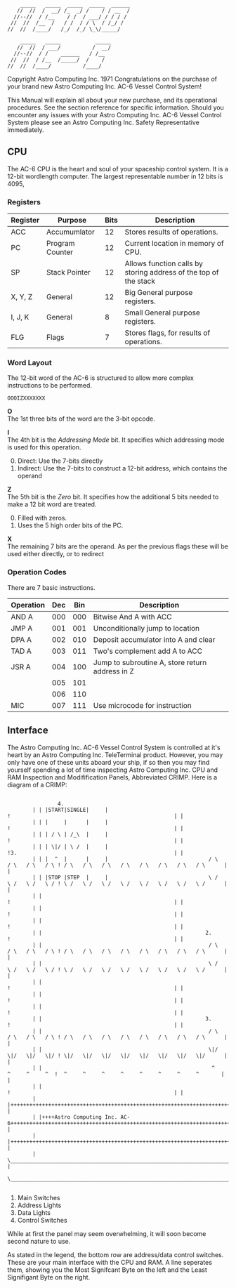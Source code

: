 ```
    _____   _____  _____  _____  ______
   //  //  /  __/ /_  _/ /    / / __  /
  //--//  / /__    / /  / ___/ / / / /
 //  //  /__  /   / /  / / \  / /_/ /
//  //  /____/   /_/  /_/ \_\/_____/ 

    _____   _____           _____
   //  //  / ___/          /  __/
  //--//  / /    ______   / /__
 //  //  / /__  /_____/  /    /
//  //  /____/          /____/

```
Copyright Astro Computing Inc. 1971
Congratulations on the purchase of your brand new Astro Computing Inc. AC-6 Vessel Control System!

This Manual will explain all about your new purchase, and its operational procedures. See the section reference for specific information. Should you encounter any issues with your Astro Computing Inc. AC-6 Vessel Control System please see an Astro Computing Inc. Safety Representative immediately.

## CPU
The AC-6 CPU is the heart and soul of your spaceship control system. It is a 12-bit wordlength computer. The largest representable number in 12 bits is 4095, 

### Registers
Register|Purpose        |Bits|Description
--------|---------------|----|----------
ACC     |Accumumlator   |12  |Stores results of operations.
PC      |Program Counter|12  |Current location in memory of CPU.
SP      |Stack Pointer  |12  |Allows function calls by storing address of the top of the stack
X, Y, Z |General        |12  |Big General purpose registers.
I, J, K |General        |8   |Small General purpose registers.
FLG     |Flags          |7   |Stores flags, for results of operations.

### Word Layout
The 12-bit word of the AC-6 is structured to allow more complex instructions to be performed.

```
OOOIZXXXXXXX
```

**O**  
The 1st three bits of the word are the 3-bit opcode.

**I**  
The 4th bit is the *Addressing Mode* bit. It specifies which addressing mode is
used for this operation.

0. Direct: Use the 7-bits directly
1. Indirect: Use the 7-bits to construct a 12-bit address, which contains the operand

**Z**  
The 5th bit is the *Zero* bit. It specifies how the additional 5 bits needed
to make a 12 bit word are treated.

0. Filled with zeros.
1. Uses the 5 high order bits of the PC.

**X**  
The remaining 7 bits are the operand. As per the previous flags these will
be used either directly, or to redirect

### Operation Codes
There are 7 basic instructions.

Operation|Dec|Bin|Description
---------|---|---|------------
AND A    |000|000|Bitwise And A with ACC
JMP A    |001|001|Unconditionally jump to location 
DPA A    |002|010|Deposit accumulator into A and clear
TAD A    |003|011|Two's complement add A to ACC
JSR A    |004|100|Jump to subroutine A, store return address in Z
         |005|101|
         |006|110|
MIC      |007|111|Use microcode for instruction


## Interface

The Astro Computing Inc. AC-6 Vessel Control System is controlled at it's heart by an Astro Computing Inc. TeleTerminal product. However, you may only have one of these units aboard your ship, if so then you may find yourself spending a lot of time inspecting Astro Computing Inc. CPU and RAM Inspection and Modifification Panels, Abbreviated CRIMP. Here is a diagram of a CRIMP:

```

                4.
        | | |START|SINGLE|     |                                                      !                                                    | |
        | | |     |      |     |                                                      !                                                    | |
        | | | / \ | /_\  |     |                                                      !                                                    | |
        | | | \|/ | \ /  |     |                                                      !3.                                                  | |
        | | |  ^  |      |     |                                / \   / \   / \   / \ ! / \   / \   / \   / \   / \   / \   / \   / \      | |
        | | |STOP |STEP  |     |                                \ /   \ /   \ /   \ / ! \ /   \ /   \ /   \ /   \ /   \ /   \ /   \ /      | |
        | |                                                                           !                                                    | |
        | |                                                                           !                                                    | |
        | |                                                                           !                                                    | |
        | |                                                    2.                     !                                                    | |
        | |                                                     / \   / \   / \   / \ ! / \   / \   / \   / \   / \   / \   / \   / \      | |
        | |                                                     \ /   \ /   \ /   \ / ! \ /   \ /   \ /   \ /   \ /   \ /   \ /   \ /      | |
        | |                                                                           !                                                    | |
        | |                                                                           !                                                    | |
        | |                                                                           !                                                    | |
        | |                                                    3.                     !                                                    | |
        | |                                                     / \   / \   / \   / \ ! / \   / \   / \   / \   / \   / \   / \   / \      | |
        | |                                                     \|/   \|/   \|/   \|/ ! \|/   \|/   \|/   \|/   \|/   \|/   \|/   \|/      | |
        | |                                                      ^     ^     ^     ^  !  ^     ^     ^     ^     ^     ^     ^     ^       | |
        | |                                                                           !                                                    | |
        | |++++++++++++++++++++++++++++++++++++++++++++++++++++++++++++++++++++++++++++++++++++++++++++++++++++++++++++++++++++++++++++++++| |
        | |++++Astro Computing Inc. AC-6+++++++++++++++++++++++++++++++++++++++++++++++++++++++++++++++++++++++++++++++++++++++++++++++++++| |
        | |++++++++++++++++++++++++++++++++++++++++++++++++++++++++++++++++++++++++++++++++++++++++++++++++++++++++++++++++++++++++++++++++| |
        | \________________________________________________________________________________________________________________________________/ |
        \____________________________________________________________________________________________________________________________________/


```

1. Main Switches
2. Address Lights
3. Data Lights
4. Control Switches

While at first the panel may seem overwhelming, it will soon become second nature to use. 

As stated in the legend, the bottom row are address/data control switches. These are your main interface with the CPU and RAM. A line seperates them, showing you the Most Signifcant Byte on the left and the Least Signifigant Byte on the right. 

